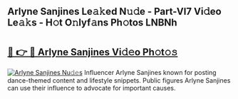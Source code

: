 ## Arlyne Sanjines Le𝚊𝚔ed N𝚞𝚍e - Part-VI7 Vi𝚍eo Le𝚊𝚔s - H𝚘t O𝚗lyf𝚊ns Ph𝚘tos LNBNh

# <h2><a href="http://hf0auxr.feru.top/?c=Arlyne+Sanjines">🔗 👉 🔴 Arlyne Sanjines Vi𝚍𝚎o Ph𝚘t𝚘𝚜</a></h2>

[![Arlyne Sanjines Nu𝚍𝚎s](https://i.imgur.com/0TWrTi3.gif)](http://hf0auxr.feru.top/?c=Arlyne+Sanjines)
Influencer Arlyne Sanjines known for posting dance-themed content and lifestyle snippets. Public figures Arlyne Sanjines can use their influence to advocate for important causes. 
